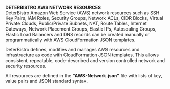 **DETERBISTRO AWS NETWORK RESOURCES**  
DeterBistro Amazon Web Service (AWS) network resources such as SSH Key Pairs, IAM Roles, Security
Groups, Network ACLs, CIDR Blocks, Virtual Private Clouds, Public/Private Subnets, NAT, Route Tables, Internet Gateways, Network Placement Groups, Elastic IPs, Autoscaling Groups, Elastic Load Balancers and DNS records can be created manually or programmatically with AWS CloudFormation JSON templates.  

DeterBistro defines, modifies and manages AWS resources and infrastructure as code with CloudFormation JSON templates. This allows consistent, repeatable, code-described and version controlled network and security resources.  

All resources are defined in the **"AWS-Network.json"** file with lists of key, value pairs and JSON standard syntax.
